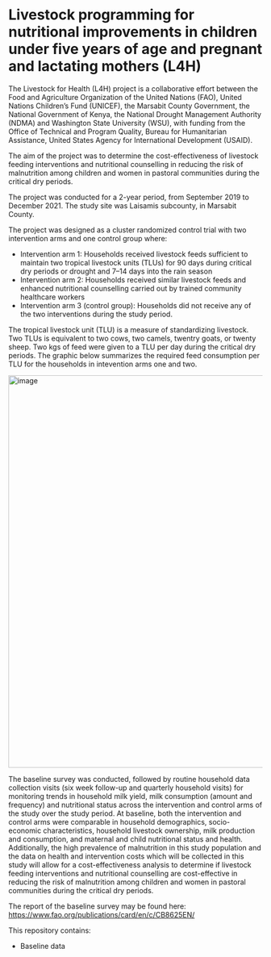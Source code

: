 # Livestock programming for nutritional improvements in children under five years of age and pregnant and lactating mothers (L4H)

The Livestock for Health (L4H) project is a collaborative effort between the Food and Agriculture Organization of the United Nations (FAO), United Nations Children’s Fund (UNICEF), the Marsabit County Government, the National Government of Kenya, the National Drought Management Authority (NDMA) and Washington State University (WSU), with funding from the Office of Technical and Program Quality, Bureau for Humanitarian Assistance, United States Agency for International Development (USAID).

The aim of the project was to determine the cost-effectiveness of livestock feeding interventions and nutritional counselling in reducing the risk of malnutrition among children and women in pastoral communities during the critical dry periods.

The project was conducted for a 2-year period, from September 2019 to December 2021. The study site was Laisamis subcounty, in Marsabit County.

The project was designed as a cluster randomized control trial with two intervention arms and one control group where:
 - Intervention arm 1: Households received livestock feeds sufficient to maintain two tropical livestock units (TLUs) for 90 days during critical dry periods or drought and 7–14 days into the rain season
 - Intervention arm 2: Households received similar livestock feeds and enhanced nutritional counselling carried out by trained community healthcare workers
 - Intervention arm 3 (control group): Households did not receive any of the two interventions during the study period.
 
The tropical livestock unit (TLU) is a measure of standardizing livestock. Two TLUs is equivalent to two cows, two camels, twentry goats, or twenty sheep. Two kgs of feed were given to a TLU per day during the critical dry periods. The graphic below summarizes the required feed consumption per TLU for the households in intevention arms one and two.

<img width="778" alt="image" src="https://user-images.githubusercontent.com/82392280/225527152-0a577181-384e-4b96-843e-4f0402a9379b.png">

The baseline survey was conducted, followed by routine household data collection visits (six week follow-up and quarterly household visits) for monitoring trends in household milk yield, milk consumption (amount and frequency) and nutritional status across the intervention and control arms of the study over the study period. At baseline, both the intervention and control arms were comparable in household demographics, socio-economic characteristics, household livestock ownership, milk production and consumption, and maternal and child nutritional status and health. Additionally, the high prevalence of malnutrition in this study population and the data on health and intervention costs which will be collected in this study will allow for a cost-effectiveness analysis to determine if livestock feeding interventions and nutritional counselling are cost-effective in reducing the risk of malnutrition among children and women in pastoral communities during the critical dry periods.

The report of the baseline survey may be found here: https://www.fao.org/publications/card/en/c/CB8625EN/ 

This repository contains:

- Baseline data 
